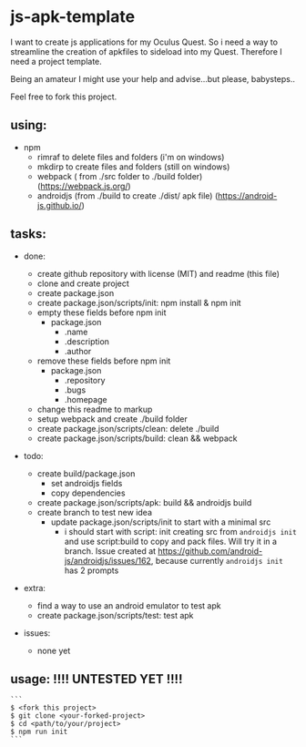 # js-apk-template

I want to create js applications for my Oculus Quest. So i need a way to 
streamline the creation of apkfiles to sideload into my Quest.
Therefore I need a project template.

Being an amateur I might use your help and advise...but please, babysteps..

Feel free to fork this project.

## using:
- npm
    - rimraf to delete files and folders (i'm on windows)
    - mkdirp to create files and folders (still on windows)
    - webpack ( from ./src folder to ./build folder)
        (https://webpack.js.org/)
    - androidjs (from ./build to create ./dist/ apk file)
        (https://android-js.github.io/)

## tasks:
- done:
    - create github repository with license (MIT) and readme (this file)
    - clone and create project
    - create package.json
    - create package.json/scripts/init: npm install & npm init
    - empty these fields before npm init
        - package.json
            - .name
            - .description
            - .author
    - remove these fields before npm init
        - package.json
            - .repository
            - .bugs
            - .homepage
    - change this readme to markup
    - setup webpack and create ./build folder
    - create package.json/scripts/clean: delete ./build
    - create package.json/scripts/build: clean && webpack

- todo:
    - create build/package.json
        - set androidjs fields
        - copy dependencies
    - create package.json/scripts/apk: build && androidjs build
    - create branch to test new idea
        - update package.json/scripts/init to start with a minimal src
            - i should start with script: init creating src from 
            `androidjs init` and use script:build to copy and pack files. Will 
            try it in a branch. Issue created at 
            https://github.com/android-js/androidjs/issues/162, because 
            currently `androidjs init` has 2 prompts

- extra:
    - find a way to use an android emulator to test apk
    - create package.json/scripts/test: test apk

- issues:
    - none yet

## usage: !!!! UNTESTED YET !!!!
    ```
    $ <fork this project>
    $ git clone <your-forked-project>
    $ cd <path/to/your/project>
    $ npm run init
    ```
